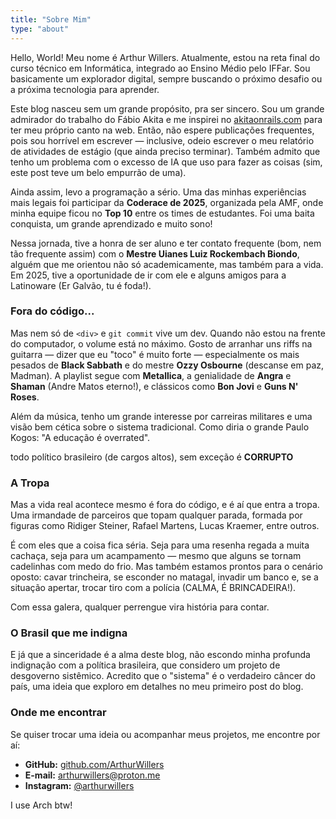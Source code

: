 ```yaml
---
title: "Sobre Mim"
type: "about"
---
```


Hello, World! Meu nome é Arthur Willers. Atualmente, estou na reta final do curso técnico em Informática, integrado ao Ensino Médio pelo IFFar. Sou basicamente um explorador digital, sempre buscando o próximo desafio ou a próxima tecnologia para aprender.

Este blog nasceu sem um grande propósito, pra ser sincero. Sou um grande admirador do trabalho do Fábio Akita e me inspirei no [akitaonrails.com](https://akitaonrails.com) para ter meu próprio canto na web. Então, não espere publicações frequentes, pois sou horrível em escrever — inclusive, odeio escrever o meu relatório de atividades de estágio (que ainda preciso terminar). Também admito que tenho um problema com o excesso de IA que uso para fazer as coisas (sim, este post teve um belo empurrão de uma).

Ainda assim, levo a programação a sério. Uma das minhas experiências mais legais foi participar da **Coderace de 2025**, organizada pela AMF, onde minha equipe ficou no **Top 10** entre os times de estudantes. Foi uma baita conquista, um grande aprendizado e muito sono!

Nessa jornada, tive a honra de ser aluno e ter contato frequente (bom, nem tão frequente assim) com o **Mestre Uianes Luiz Rockembach Biondo**, alguém que me orientou não só academicamente, mas também para a vida. Em 2025, tive a oportunidade de ir com ele e alguns amigos para a Latinoware (Er Galvão, tu é foda!).

### Fora do código...

Mas nem só de `<div>` e `git commit` vive um dev. Quando não estou na frente do computador, o volume está no máximo. Gosto de arranhar uns riffs na guitarra — dizer que eu "toco" é muito forte — especialmente os mais pesados de **Black Sabbath** e do mestre **Ozzy Osbourne** (descanse em paz, Madman). A playlist segue com **Metallica**, a genialidade de **Angra** e **Shaman** (Andre Matos eterno!), e clássicos como **Bon Jovi** e **Guns N' Roses**.

Além da música, tenho um grande interesse por carreiras militares e uma visão bem cética sobre o sistema tradicional. Como diria o grande Paulo Kogos: "A educação é overrated".

todo político brasileiro (de cargos altos), sem exceção é **CORRUPTO**

### A Tropa

Mas a vida real acontece mesmo é fora do código, e é aí que entra a tropa. Uma irmandade de parceiros que topam qualquer parada, formada por figuras como Ridiger Steiner, Rafael Martens, Lucas Kraemer, entre outros.

É com eles que a coisa fica séria. Seja para uma resenha regada a muita cachaça, seja para um acampamento — mesmo que alguns se tornam cadelinhas com medo do frio. Mas também estamos prontos para o cenário oposto: cavar trincheira, se esconder no matagal, invadir um banco e, se a situação apertar, trocar tiro com a polícia (CALMA, É BRINCADEIRA!).

Com essa galera, qualquer perrengue vira história para contar.

### O Brasil que me indigna


E já que a sinceridade é a alma deste blog, não escondo minha profunda indignação com a política brasileira, que considero um projeto de desgoverno sistêmico. Acredito que o "sistema" é o verdadeiro câncer do país, uma ideia que exploro em detalhes no meu primeiro post do blog.

### Onde me encontrar

Se quiser trocar uma ideia ou acompanhar meus projetos, me encontre por aí:

* **GitHub:** [github.com/ArthurWillers](https://github.com/ArthurWillers)
* **E-mail:** [arthurwillers@proton.me](mailto:arthurwillers@proton.me)
* **Instagram:** [@arthurwillers](https://www.instagram.com/arthurwillers)

I use Arch btw!